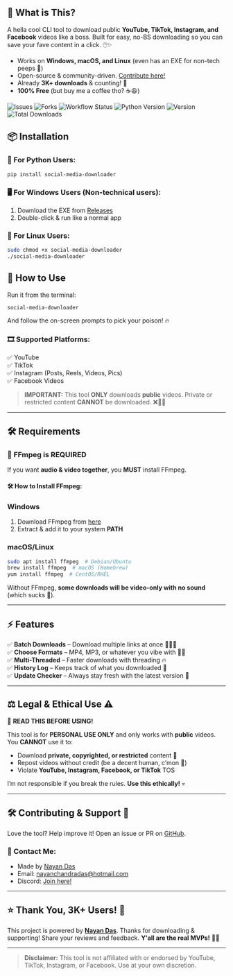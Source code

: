 ## 🤩 What is This?


A hella cool CLI tool to download public **YouTube, TikTok, Instagram, and Facebook** videos like a boss. Built for easy, no-BS downloading so you can save your fave content in a click. 🖱️✨

- Works on **Windows, macOS, and Linux** (even has an EXE for non-tech peeps 🤯)
- Open-source & community-driven. [Contribute here!](https://github.com/nayandas69/Social-Media-Downloader)
- Already **3K+ downloads** & counting! 🚀
- **100% Free** (but buy me a coffee tho? ☕😆)

![Issues](https://img.shields.io/github/issues/nayandas69/Social-Media-Downloader?style=flat-square&color=red&logo=github&logoColor=white)
![Forks](https://img.shields.io/github/forks/nayandas69/Social-Media-Downloader?style=flat-square&color=brightgreen&logo=github&logoColor=white)
![Workflow Status](https://img.shields.io/github/actions/workflow/status/nayandas69/Social-Media-Downloader/python-package.yml?style=flat-square&color=4DB6AC&logo=github)
![Python Version](https://img.shields.io/pypi/pyversions/social-media-downloader?style=flat-square&color=blueviolet&logo=python&logoColor=white)
![Version](https://img.shields.io/pypi/v/social-media-downloader?style=flat-square&color=green&logo=pypi&logoColor=white)
![Total Downloads](https://static.pepy.tech/badge/social-media-downloader)


## 📦 Installation

### 🐍 For Python Users:
```sh
pip install social-media-downloader
```

### 🖥️ For Windows Users (Non-technical users):
1. Download the EXE from [Releases](https://github.com/nayandas69/Social-Media-Downloader/releases)
2. Double-click & run like a normal app

### 🐧 For Linux Users:
```sh
sudo chmod +x social-media-downloader
./social-media-downloader
```

## 🚀 How to Use

Run it from the terminal:
```sh
social-media-downloader
```
And follow the on-screen prompts to pick your poison! 🔥

### 🎞️ Supported Platforms:
✅ YouTube  
✅ TikTok  
✅ Instagram (Posts, Reels, Videos, Pics)  
✅ Facebook Videos  

> **IMPORTANT:** This tool **ONLY** downloads **public** videos. Private or restricted content **CANNOT** be downloaded. ❌🙅‍♂️

---

## 🛠️ Requirements

### 📌 **FFmpeg is REQUIRED**
If you want **audio & video together**, you **MUST** install FFmpeg.

#### 🛠️ How to Install FFmpeg:

### **Windows**
1. Download FFmpeg from [here](https://ffmpeg.org/download.html)
2. Extract & add it to your system **PATH**

### **macOS/Linux**
```sh
sudo apt install ffmpeg  # Debian/Ubuntu
brew install ffmpeg  # macOS (Homebrew)
yum install ffmpeg  # CentOS/RHEL
```

Without FFmpeg, **some downloads will be video-only with no sound** (which sucks 😬).

---

## ⚡ Features
✅ **Batch Downloads** – Download multiple links at once 🏃‍♂️💨  
✅ **Choose Formats** – MP4, MP3, or whatever you vibe with 🎵🎥  
✅ **Multi-Threaded** – Faster downloads with threading 🔥  
✅ **History Log** – Keeps track of what you downloaded 📜  
✅ **Update Checker** – Always stay fresh with the latest version 🌟  

---

## ⚖️ Legal & Ethical Use ⚠️

🔴 **READ THIS BEFORE USING!**

This tool is for **PERSONAL USE ONLY** and only works with **public** videos. You **CANNOT** use it to:
- Download **private, copyrighted, or restricted** content 🚫
- Repost videos without credit (be a decent human, c’mon 🫠)
- Violate **YouTube, Instagram, Facebook, or TikTok** TOS

I’m not responsible if you break the rules. **Use this ethically!** 💀

---

## 🛠️ Contributing & Support 💖

Love the tool? Help improve it! Open an issue or PR on [GitHub](https://github.com/nayandas69/Social-Media-Downloader).

### 📧 Contact Me:
- Made by [Nayan Das](https://socialportal.nayanchandradas.com)
- Email: [nayanchandradas@hotmail.com](mailto:nayanchandradas@hotmail.com)
- Discord: [Join here!](https://discord.gg/skHyssu)

---

## ⭐ Thank You, 3K+ Users! 🚀

This project is powered by **[Nayan Das](https://github.com/nayandas69)**. Thanks for downloading & supporting! Share your reviews and feedback. **Y'all are the real MVPs!** 💙💯

---

> **Disclaimer:** This tool is not affiliated with or endorsed by YouTube, TikTok, Instagram, or Facebook. Use at your own discretion.

